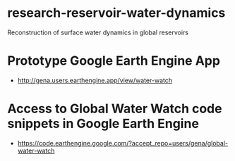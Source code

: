 # research-reservoir-water-dynamics
Reconstruction of surface water dynamics in global reservoirs

# Prototype Google Earth Engine App
* http://gena.users.earthengine.app/view/water-watch

# Access to Global Water Watch code snippets in Google Earth Engine 
* https://code.earthengine.google.com/?accept_repo=users/gena/global-water-watch

